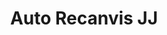 ---
title: "Auto Recanvis JJ"
url: /sant-boi-de-llobregat/auto-recanvis-jj-carrer-de-lluis-companys/
shop: reparación de automóviles
---